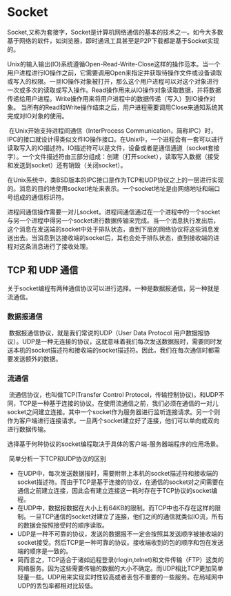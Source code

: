 # Socket



​	Socket,又称为套接字，Socket是计算机网络通信的基本的技术之一。如今大多数基于网络的软件，如浏览器，即时通讯工具甚至是P2P下载都是基于Socket实现的。



​	Unix的输入输出(IO)系统遵循Open-Read-Write-Close这样的操作范本。当一个用户进程进行IO操作之前，它需要调用Open来指定并获取待操作文件或设备读取或写入的权限。一旦IO操作对象被打开，那么这个用户进程可以对这个对象进行一次或多次的读取或写入操作。Read操作用来从IO操作对象读取数据，并将数据传递给用户进程。Write操作用来将用户进程中的数据传递（写入）到IO操作对象。 当所有的Read和Write操作结束之后，用户进程需要调用Close来通知系统其完成对IO对象的使用。

​	在Unix开始支持进程间通信（InterProcess Communication，简称IPC）时，IPC的接口就设计得类似文件IO操作接口。在Unix中，一个进程会有一套可以进行读取写入的IO描述符。IO描述符可以是文件，设备或者是通信通道（socket套接字）。一个文件描述符由三部分组成：创建（打开socket），读取写入数据（接受和发送到socket）还有销毁（关闭socket）。

​	在Unix系统中，类BSD版本的IPC接口是作为TCP和UDP协议之上的一层进行实现的。消息的目的地使用socket地址来表示。一个socket地址是由网络地址和端口号组成的通信标识符。

​	进程间通信操作需要一对儿socket。进程间通信通过在一个进程中的一个socket与另一个进程中得另一个socket进行数据传输来完成。当一个消息执行发出后，这个消息在发送端的socket中处于排队状态，直到下层的网络协议将这些消息发送出去。当消息到达接收端的socket后，其也会处于排队状态，直到接收端的进程对这条消息进行了接收处理。



## TCP 和 UDP 通信

关于socket编程有两种通信协议可以进行选择。一种是数据报通信，另一种就是流通信。

### 数据报通信

​	数据报通信协议，就是我们常说的UDP（User Data Protocol 用户数据报协议）。UDP是一种无连接的协议，这就意味着我们每次发送数据报时，需要同时发送本机的socket描述符和接收端的socket描述符。因此，我们在每次通信时都需要发送额外的数据。

### 流通信
​	流通信协议，也叫做TCP(Transfer Control Protocol，传输控制协议)。和UDP不同，TCP是一种基于连接的协议。在使用流通信之前，我们必须在通信的一对儿socket之间建立连接。其中一个socket作为服务器进行监听连接请求。另一个则作为客户端进行连接请求。一旦两个socket建立好了连接，他们可以单向或双向进行数据传输。

​	选择基于何种协议的socket编程取决于具体的客户端-服务器端程序的应用场景。

​	简单分析一下TCP和UDP协议的区别

- 在UDP中，每次发送数据报时，需要附带上本机的socket描述符和接收端的socket描述符。而由于TCP是基于连接的协议，在通信的socket对之间需要在通信之前建立连接，因此会有建立连接这一耗时存在于TCP协议的socket编程。
- 在UDP中，数据报数据在大小上有64KB的限制。而TCP中也不存在这样的限制。一旦TCP通信的socket对建立了连接，他们之间的通信就类似IO流，所有的数据会按照接受时的顺序读取。
- UDP是一种不可靠的协议，发送的数据报不一定会按照其发送顺序被接收端的socket接受。然后TCP是一种可靠的协议。接收端收到的包的顺序和包在发送端的顺序是一致的。
- 简而言之，TCP适合于诸如远程登录(rlogin,telnet)和文件传输（FTP）这类的网络服务。因为这些需要传输的数据的大小不确定。而UDP相比TCP更加简单轻量一些。UDP用来实现实时性较高或者丢包不重要的一些服务。在局域网中UDP的丢包率都相对比较低。





